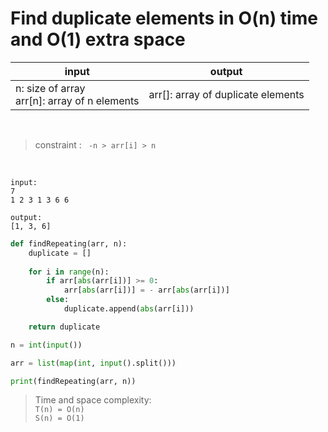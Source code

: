 # Find duplicate elements in O(n) time and O(1) extra space

| input | output |
| --- | --- |
|n: size of array<br>arr[n]: array of n elements | arr[]: array of duplicate elements |

<br>

> constraint : ` -n > arr[i] > n`

<br>

```
input:
7
1 2 3 1 3 6 6

output:
[1, 3, 6]
```

```python
def findRepeating(arr, n):
    duplicate = []
    
    for i in range(n):
        if arr[abs(arr[i])] >= 0:
            arr[abs(arr[i])] = - arr[abs(arr[i])]
        else:
            duplicate.append(abs(arr[i]))

    return duplicate

n = int(input())

arr = list(map(int, input().split()))

print(findRepeating(arr, n))
```

> Time and space complexity:
<br> `T(n) = O(n)`
<br> `S(n) = O(1)`